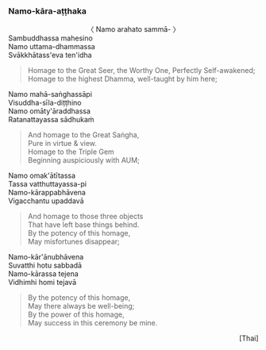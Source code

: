 ### Namo-kāra-aṭṭhaka<a id="namo-kara-atthaka"></a>

<center>
〈 Namo arahato sammā- 〉
</center>
Sambuddhassa mahesino<br>
Namo uttama-dhammassa<br>
Svākkhātass'eva ten'idha

<div class="english">

> Homage to the Great Seer, the Worthy One, Perfectly Self-awakened; Homage to the highest Dhamma, well-taught by him here;

</div>

Namo mahā-saṅghassāpi\
Visuddha-sīla-diṭṭhino\
Namo omāty'āraddhassa\
Ratanattayassa sādhukaṁ

<div class="english">

> And homage to the Great Saṅgha,\
> Pure in virtue & view.\
> Homage to the Triple Gem\
> Beginning auspiciously with AUM;

</div>

Namo omak'ātītassa\
Tassa vatthuttayassa-pi\
Namo-kārappabhāvena\
Vigacchantu upaddavā

<div class="english">

> And homage to those three objects\
> That have left base things behind.\
> By the potency of this homage,\
> May misfortunes disappear;

</div>

Namo-kār'ānubhāvena\
Suvatthi hotu sabbadā\
Namo-kārassa tejena\
Vidhimhi homi tejavā

<div class="english">

> By the potency of this homage,\
> May there always be well-being;\
> By the power of this homage,\
> May success in this ceremony be mine.

</div>

<p style="text-align:right;">[Thai]</p>
